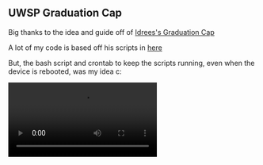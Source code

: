 UWSP Graduation Cap
-------------------

Big thanks to the idea and guide off of [Idrees's Graduation Cap](https://idreesinc.com/about-graduation.html)

A lot of my code is based off his scripts in [here](https://github.com/IdreesInc/Graduation-Cap)

But, the bash script and crontab to keep the scripts running, even when the device is rebooted, was my idea c:

![cewl video of ma cap](video/grad-cap.mp4)


